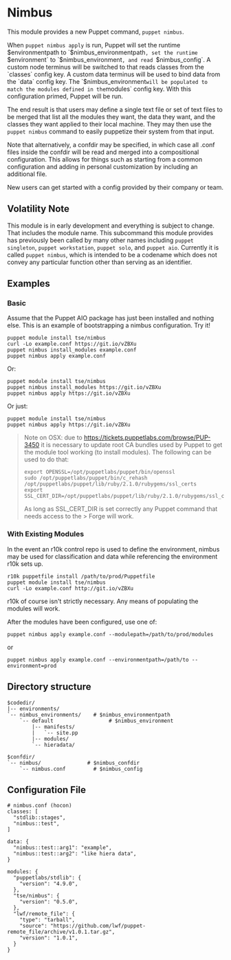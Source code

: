 # Nimbus #

This module provides a new Puppet command, `puppet nimbus`.

When `puppet nimbus apply` is run, Puppet will set the runtime
$environmentpath to `$nimbus_environmentpath`, set the runtime `$environment`
to `$nimbus_environment`, and read `$nimbus_config`. A custom node
terminus will be switched to that reads classes from the `classes` config key.
A custom data terminus will be used to bind data from the `data` config key.
The `$nimbus_environment` will be populated to match the modules defined in
the `modules` config key. With this configuration primed, Puppet will be run.

The end result is that users may define a single text file or set of text files
to be merged that list all the modules they want, the data they want, and the
classes they want applied to their local machine. They may then use the `puppet
nimbus` command to easily puppetize their system from that input.

Note that alternatively, a confdir may be specified, in which case all .conf
files inside the confdir will be read and merged into a compositional
configuration. This allows for things such as starting from a common
configuration and adding in personal customization by including an additional
file.

New users can get started with a config provided by their company or team.

## Volatility Note ##

This module is in early development and everything is subject to change. That
includes the module name. This subcommand this module provides has previously
been called by many other names including `puppet singleton`, `puppet
workstation`, `puppet solo`, and `puppet aio`. Currently it is called `puppet
nimbus`, which is intended to be a codename which does not convey any
particular function other than serving as an identifier.

## Examples ##

### Basic ###

Assume that the Puppet AIO package has just been installed and nothing else.
This is an example of bootstrapping a nimbus configuration. Try it!

    puppet module install tse/nimbus
    curl -Lo example.conf https://git.io/vZBXu
    puppet nimbus install_modules example.conf
    puppet nimbus apply example.conf

Or:

    puppet module install tse/nimbus
    puppet nimbus install_modules https://git.io/vZBXu
    puppet nimbus apply https://git.io/vZBXu

Or just:

    puppet module install tse/nimbus
    puppet nimbus apply https://git.io/vZBXu

> Note on OSX: due to https://tickets.puppetlabs.com/browse/PUP-3450 it is
> necessary to update root CA bundles used by Puppet to get the module tool
> working (to install modules). The following can be used to do that:
>
>     export OPENSSL=/opt/puppetlabs/puppet/bin/openssl
>     sudo /opt/puppetlabs/puppet/bin/c_rehash /opt/puppetlabs/puppet/lib/ruby/2.1.0/rubygems/ssl_certs
>     export SSL_CERT_DIR=/opt/puppetlabs/puppet/lib/ruby/2.1.0/rubygems/ssl_certs
>
> As long as SSL\_CERT\_DIR is set correctly any Puppet command that needs
> access to the > Forge will work.

### With Existing Modules ###

In the event an r10k control repo is used to define the environment, nimbus may be used for classification and data while referencing the environment r10k sets up.

    r10k puppetfile install /path/to/prod/Puppetfile
    puppet module install tse/nimbus
    curl -Lo example.conf http://git.io/vZBXu

r10k of course isn't strictly necessary. Any means of populating the modules will work.

After the modules have been configured, use one of:

    puppet nimbus apply example.conf --modulepath=/path/to/prod/modules

or

    puppet nimbus apply example.conf --environmentpath=/path/to --environment=prod

## Directory structure ##

    $codedir/
    |-- environments/
    `-- nimbus_environments/    # $nimbus_environmentpath
        `-- default                  # $nimbus_environment
            |-- manifests/
            |   `-- site.pp
            |-- modules/
            `-- hieradata/

    $confdir/
    `-- nimbus/               # $nimbus_confdir
        `-- nimbus.conf         # $nimbus_config

## Configuration File ##

    # nimbus.conf (hocon)
    classes: [
      "stdlib::stages",
      "nimbus::test",
    ]

    data: {
      "nimbus::test::arg1": "example",
      "nimbus::test::arg2": "like hiera data",
    }

    modules: {
      "puppetlabs/stdlib": {
        "version": "4.9.0",
      },
      "tse/nimbus": {
        "version": "0.5.0",
      },
      "lwf/remote_file": {
        "type": "tarball",
        "source": "https://github.com/lwf/puppet-remote_file/archive/v1.0.1.tar.gz",
        "version": "1.0.1",
      }
    }
